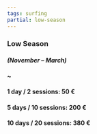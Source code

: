```yaml
---
tags: surfing
partial: low-season
---
```


### Low Season

#### *(November – March)*

#### ~

#### 1 day / 2 sessions: 50 €

#### 5 days / 10 sessions: 200 €

#### 10 days / 20 sessions: 380 €
